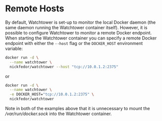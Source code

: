 # Remote Hosts

By default, Watchtower is set-up to monitor the local Docker daemon (the same daemon running the Watchtower container itself). However, it is possible to configure Watchtower to monitor a remote Docker endpoint. When starting the Watchtower container you can specify a remote Docker endpoint with either the `--host` flag or the `DOCKER_HOST` environment variable:

```bash
docker run -d \
  --name watchtower \
  nickfedor/watchtower --host "tcp://10.0.1.2:2375"
```

or

```bash
docker run -d \
  --name watchtower \
  -e DOCKER_HOST="tcp://10.0.1.2:2375" \
  nickfedor/watchtower
```

Note in both of the examples above that it is unnecessary to mount the _/var/run/docker.sock_ into the Watchtower container.
